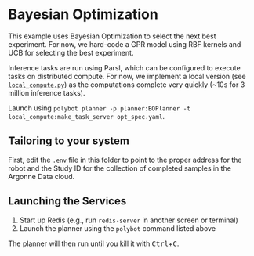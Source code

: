 # Bayesian Optimization

This example uses Bayesian Optimization to select the next best experiment.
For now, we hard-code a GPR model using RBF kernels and UCB for selecting the best experiment.

Inference tasks are run using Parsl, which can be configured to execute tasks on distributed compute.
For now, we implement a local version (see [`local_compute.py`](./local_compute.py)) as the computations
complete very quickly (~10s for 3 million inference tasks).

Launch using `polybot planner -p planner:BOPlanner -t local_compute:make_task_server opt_spec.yaml`.

## Tailoring to your system

First, edit the `.env` file in this folder to point to the proper address for the robot 
and the Study ID for the collection of completed samples in the Argonne Data cloud.

## Launching the Services

1. Start up Redis (e.g., run `redis-server` in another screen or terminal)
2. Launch the planner using the `polybot` command listed above

The planner will then run until you kill it with <kbd>Ctrl</kbd>+<kbd>C</kbd>.
